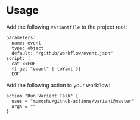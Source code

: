 # Usage

Add the following `Variantfile` to the project root:

```
parameters:
- name: event
  type: object
  default: "/github/workflow/event.json"
script: |
  cat <<EOF
  {{ get "event" | toYaml }}
  EOF
```

Add the following action to your workflow:

```
action "Run Variant Task" {
  uses = "mumoshu/github-actions/variant@master"
  args = ""
}
```
